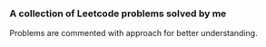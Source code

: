 ### A collection of Leetcode problems solved by me
Problems are commented with approach for better understanding.